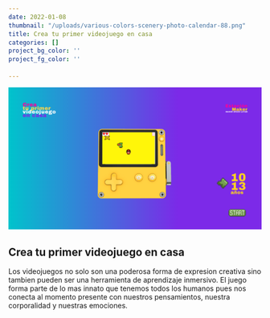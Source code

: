 ```yaml
---
date: 2022-01-08
thumbnail: "/uploads/various-colors-scenery-photo-calendar-88.png"
title: Crea tu primer videojuego en casa
categories: []
project_bg_color: ''
project_fg_color: ''

---
```

![](/uploads/various-colors-scenery-photo-calendar-8.png)

## Crea tu primer videojuego en casa

Los videojuegos no solo son una poderosa forma de expresion creativa sino tambien pueden ser una herramienta de aprendizaje inmersivo. El juego forma parte de lo mas innato que tenemos todos los humanos pues nos conecta al momento presente con nuestros pensamientos, nuestra corporalidad y nuestras emociones.